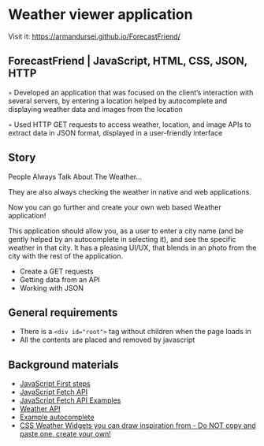 
# Weather viewer application

Visit it: https://armandursei.github.io/ForecastFriend/

## ForecastFriend | JavaScript, HTML, CSS, JSON, HTTP
◦ Developed an application that was focused on the client’s interaction with several servers, by entering a location helped by autocomplete and displaying weather data and images from the location

◦ Used HTTP GET requests to access weather, location, and image APIs to extract data in JSON format, displayed in a user-friendly interface

## Story

People Always Talk About The Weather...

They are also always checking the weather in native and web applications.

Now you can go further and create your own web based Weather application!

This application should allow you, as a user to enter a city name (and be gently helped by an autocomplete in selecting it), and see the specific weather in that city. 
It has a pleasing UI/UX, that blends in an photo from the city with the rest of the application.

- Create a GET requests
- Getting data from an API
- Working with JSON 

## General requirements

- There is a `<div id="root">` tag without children when the page loads in
- All the contents are placed and removed by javascript

## Background materials
- <i class="far fa-exclamation"></i> [JavaScript First steps](https://developer.mozilla.org/en-US/docs/Learn/JavaScript/First_steps)
- <i class="far fa-exclamation"></i> [JavaScript Fetch API](https://developer.mozilla.org/en-US/docs/Web/API/Fetch_API/Using_Fetch)
- <i class="far fa-exclamation"></i> [JavaScript Fetch API Examples](https://scotch.io/tutorials/how-to-use-the-javascript-fetch-api-to-get-data)
- <i class="far fa-exclamation"></i> [Weather API](https://www.weatherapi.com/docs/)
- <i class="far fa-exclamation"></i> [Example autocomplete](https://developer.mozilla.org/en-US/docs/Web/HTML/Element/datalist)
- <i class="far fa-book-open"></i> [CSS Weather Widgets you can draw inspiration from - Do NOT copy and paste one, create your own!](https://freefrontend.com/css-weather-widgets/)
